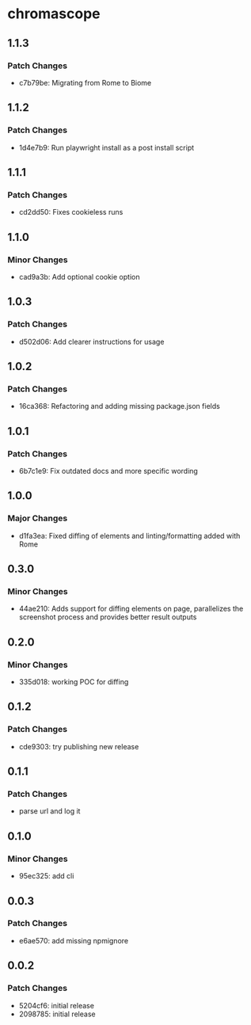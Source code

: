 # chromascope

## 1.1.3

### Patch Changes

- c7b79be: Migrating from Rome to Biome

## 1.1.2

### Patch Changes

- 1d4e7b9: Run playwright install as a post install script

## 1.1.1

### Patch Changes

- cd2dd50: Fixes cookieless runs

## 1.1.0

### Minor Changes

- cad9a3b: Add optional cookie option

## 1.0.3

### Patch Changes

- d502d06: Add clearer instructions for usage

## 1.0.2

### Patch Changes

- 16ca368: Refactoring and adding missing package.json fields

## 1.0.1

### Patch Changes

- 6b7c1e9: Fix outdated docs and more specific wording

## 1.0.0

### Major Changes

- d1fa3ea: Fixed diffing of elements and linting/formatting added with Rome

## 0.3.0

### Minor Changes

- 44ae210: Adds support for diffing elements on page, parallelizes the screenshot process and provides better result outputs

## 0.2.0

### Minor Changes

- 335d018: working POC for diffing

## 0.1.2

### Patch Changes

- cde9303: try publishing new release

## 0.1.1

### Patch Changes

- parse url and log it

## 0.1.0

### Minor Changes

- 95ec325: add cli

## 0.0.3

### Patch Changes

- e6ae570: add missing npmignore

## 0.0.2

### Patch Changes

- 5204cf6: initial release
- 2098785: initial release
